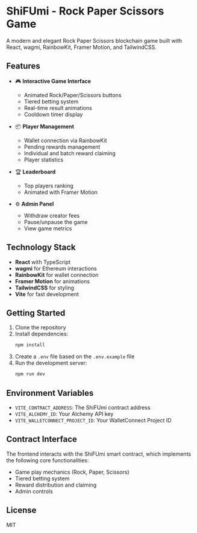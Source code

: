 # ShiFUmi - Rock Paper Scissors Game

A modern and elegant Rock Paper Scissors blockchain game built with React, wagmi, RainbowKit, Framer Motion, and TailwindCSS.

## Features

- 🎮 **Interactive Game Interface**
  - Animated Rock/Paper/Scissors buttons
  - Tiered betting system
  - Real-time result animations
  - Cooldown timer display

- 📦 **Player Management**
  - Wallet connection via RainbowKit
  - Pending rewards management
  - Individual and batch reward claiming
  - Player statistics

- 🏆 **Leaderboard**
  - Top players ranking
  - Animated with Framer Motion

- ⚙️ **Admin Panel**
  - Withdraw creator fees
  - Pause/unpause the game
  - View game metrics

## Technology Stack

- **React** with TypeScript
- **wagmi** for Ethereum interactions
- **RainbowKit** for wallet connection
- **Framer Motion** for animations
- **TailwindCSS** for styling
- **Vite** for fast development

## Getting Started

1. Clone the repository
2. Install dependencies:
   ```bash
   npm install
   ```
3. Create a `.env` file based on the `.env.example` file
4. Run the development server:
   ```bash
   npm run dev
   ```

## Environment Variables

- `VITE_CONTRACT_ADDRESS`: The ShiFUmi contract address
- `VITE_ALCHEMY_ID`: Your Alchemy API key
- `VITE_WALLETCONNECT_PROJECT_ID`: Your WalletConnect Project ID

## Contract Interface

The frontend interacts with the ShiFUmi smart contract, which implements the following core functionalities:

- Game play mechanics (Rock, Paper, Scissors)
- Tiered betting system
- Reward distribution and claiming
- Admin controls

## License

MIT
